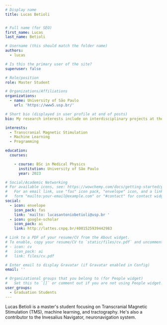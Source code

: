 ```yaml
---
# Display name
title: Lucas Betioli


# Full name (for SEO)
first_name: Lucas
last_name: Betioli

# Username (this should match the folder name)
authors:
  - lucas

# Is this the primary user of the site?
superuser: false

# Role/position
role: Master Student 

# Organizations/Affiliations
organizations:
  - name: University of São Paulo
    url: 'https://www5.usp.br/'

# Short bio (displayed in user profile at end of posts)
bio: My research interests include on interdisciplinary projects at the interface of the areas of biophysics and medical physics. Electron Spin Resonance (ESR) Dosimetry and Dating, Biomagnetism and Magnetic Resonance Imaging (MRI).

interests:
  - Transcranial Magnetic Stimulation 
  - Machine Learning
  - Programming

education:
  courses:

    - course: BSc in Medical Physics
      institution: University of São Paulo
      year: 2023

# Social/Academic Networking
# For available icons, see: https://wowchemy.com/docs/getting-started/page-builder/#icons
#   For an email link, use "fas" icon pack, "envelope" icon, and a link in the
#   form "mailto:your-email@example.com" or "#contact" for contact widget.
social:
  - icon: envelope
    icon_pack: fas
    link: 'mailto: lucasantoniobetioli@usp.br '
  - icon: google-scholar
    icon_pack: ai
    link: http://lattes.cnpq.br/4001525939442983 

# Link to a PDF of your resume/CV from the About widget.
# To enable, copy your resume/CV to `static/files/cv.pdf` and uncomment the lines below.
# - icon: cv
#   icon_pack: ai
#   link: files/cv.pdf

# Enter email to display Gravatar (if Gravatar enabled in Config)
email: ''

# Organizational groups that you belong to (for People widget)
#   Set this to `[]` or comment out if you are not using People widget.
user_groups:
  - Graduation Students
---
```

Lucas Betioli is a master's student focusing on Transcranial Magnetic Stimulation (TMS), machine learning, and tractography. He's also a contributor to the Invesalius Navigator, neuronavigation system.

